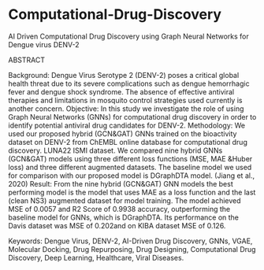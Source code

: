 # Computational-Drug-Discovery
AI Driven Computational Drug Discovery using Graph Neural Networks for Dengue virus DENV-2 

ABSTRACT

Background: Dengue Virus Serotype 2 (DENV-2) poses a critical global health threat due to its severe complications such as dengue hemorrhagic fever and dengue shock syndrome. The absence of effective antiviral therapies and limitations in mosquito control strategies used currently is another concern. 
Objective: In this study we investigate the role of using Graph Neural Networks (GNNs) for computational drug discovery in order to identify potential antiviral drug candidates for DENV-2.
Methodology: We used our proposed hybrid (GCN&GAT) GNNs trained on the bioactivity dataset on DENV-2 from ChEMBL online database for computational drug discovery. LUNA22 ISMI dataset. We compared nine hybrid GNNs (GCN&GAT) models using three different loss functions (MSE, MAE &Huber loss) and three different augmented datasets. The baseline model we used for comparison with our proposed model is DGraphDTA model. (Jiang et al., 2020)
Result: From the nine hybrid (GCN&GAT) GNN models the best performing model is the model that uses MAE as a loss function and the last (clean NS3) augmented dataset for model training. The model achieved MSE of 0.0057 and R2 Score of 0.9938 accuracy, outperforming the baseline model for GNNs, which is DGraphDTA. Its performance on the Davis dataset was MSE of 0.202and on KIBA dataset MSE of 0.126.

Keywords: Dengue Virus, DENV-2, AI-Driven Drug Discovery, GNNs, VGAE, Molecular Docking, Drug Repurposing, Drug Designing, Computational Drug Discovery, Deep Learning, Healthcare, Viral Diseases.

